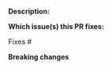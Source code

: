 <!--  Thank you for sending a pull request! Please take a moment to review the following:

- If this is your first contribution, please read our guide for new contributors https://github.com/openpgpjs/openpgpjs/blob/main/NEW-CONTRIBUTORS.md and our general contributing guide https://github.com/openpgpjs/openpgpjs/blob/main/CONTRIBUTING.md
- Make sure that you have added or run the appropriate tests https://github.com/openpgpjs/openpgpjs/blob/main/CONTRIBUTING.md#testing
- If your PR is not finished, please mark it as a draft
-->

**Description:**
<!-- Explain what this PR does and why we need it  -->

**Which issue(s) this PR fixes:**
<!--
*Automatically closes linked issue when PR is merged.
Usage: `Fixes #<issue number>`, or `Fixes (paste link of issue)`.
-->
Fixes #

**Breaking changes**
<!-- Does this PR introduce any breaking changes? If so, list which ones -->
